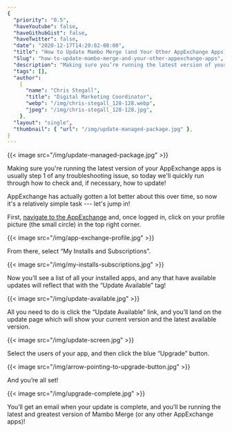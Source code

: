```yaml
---
{
  "priority": "0.5",
  "haveYoutube": false,
  "haveGithubGist": false,
  "haveTwitter": false,
  "date": "2020-12-17T14:20:02-08:00",
  "title": "How to Update Mambo Merge (and Your Other AppExchange Apps)",
  "Slug": "how-to-update-mambo-merge-and-your-other-appexchange-apps",
  "description": "Making sure you’re running the latest version of your AppExchange apps is usually step 1 of any troubleshooting issue, so today we’ll…",
  "tags": [],
  "author":
    {
      "name": "Chris Stegall",
      "title": "Digital Marketing Coordinator",
      "webp": "/img/chris-stegall_128-128.webp",
      "jpeg": "/img/chris-stegall_128-128.jpg",
    },
  "layout": "single",
  "thumbnail": { "url": "/img/update-managed-package.jpg" },
}
---
```


{{< image src="/img/update-managed-package.jpg" >}}

Making sure you're running the latest version of your AppExchange apps is usually step 1 of any troubleshooting issue, so today we'll quickly run through how to check and, if necessary, how to update!

AppExchange has actually gotten a lot better about this over time, so now it's a relatively simple task --- let's jump in!

First, [navigate to the AppExchange](https://appexchange.salesforce.com/appxConsultingListingDetail?listingId=a0N30000001gF9jEAE) and, once logged in, click on your profile picture (the small circle) in the top right corner.

{{< image src="/img/app-exchange-profile.jpg" >}}

From there, select “My Installs and Subscriptions”.

{{< image src="/img/my-installs-subscriptions.jpg" >}}

Now you’ll see a list of all your installed apps, and any that have available updates will reflect that with the “Update Available” tag!

{{< image src="/img/update-available.jpg" >}}

All you need to do is click the “Update Available” link, and you’ll land on the update page which will show your current version and the latest available version.

{{< image src="/img/update-screen.jpg" >}}

Select the users of your app, and then click the blue “Upgrade” button.

{{< image src="/img/arrow-pointing-to-upgrade-button.jpg" >}}

And you’re all set!

{{< image src="/img/upgrade-complete.jpg" >}}

You’ll get an email when your update is complete, and you’ll be running the latest and greatest version of Mambo Merge (or any other AppExchange apps)!
